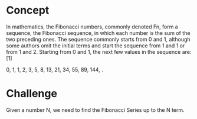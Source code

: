 # Concept

In mathematics, the Fibonacci numbers, commonly denoted Fn, form a sequence, the Fibonacci sequence, in which each number is the sum of the two preceding ones. The sequence commonly starts from 0 and 1, although some authors omit the initial terms and start the sequence from 1 and 1 or from 1 and 2. Starting from 0 and 1, the next few values in the sequence are:[1]

0, 1, 1, 2, 3, 5, 8, 13, 21, 34, 55, 89, 144, .


# Challenge 

Given a number N, we need to find the Fibonacci Series up to the N term.